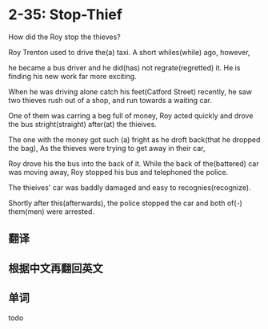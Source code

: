 # 2-35: Stop-Thief

How did the Roy stop the thieves?

Roy Trenton used to drive the(a) taxi. A short whiles(while) ago, however,

he became a bus driver and he did(has) not regrate(regretted) it. He is finding his new work far more exciting.

When he was driving alone catch his feet(Catford Street) recently, he saw two thieves rush out of a shop, and run towards a waiting car.

One of them was carring a beg full of money, Roy acted quickly and drove the bus stright(straight) after(at) the thieives.

The one with the money got such (a) fright as he droft back(that he dropped the bag), As the thieves were trying to get away in their car,

Roy drove his the bus into the back of it. While the back of the(battered) car was moving away, Roy stopped his bus and telephoned the police.

The thieives' car was baddly damaged and easy to recognies(recognize). 

Shortly after this(afterwards), the police stopped the car and both of(-) them(men) were arrested.

## 翻译

## 根据中文再翻回英文

## 单词

todo
